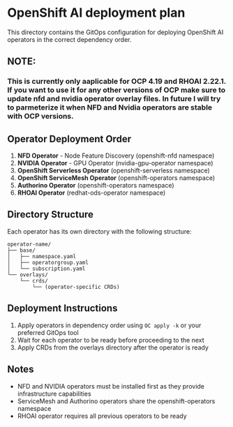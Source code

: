 # OpenShift AI deployment plan

This directory contains the GitOps configuration for deploying OpenShift AI operators in the correct dependency order.

## **NOTE**: 
### This is currently only aaplicable for OCP 4.19 and RHOAI 2.22.1. If you want to use it for any other versions of OCP make sure to update nfd and nvidia operator overlay files. In future I will try to parmeterize it when NFD and Nvidia operators are stable with OCP versions.

## Operator Deployment Order

1. **NFD Operator** - Node Feature Discovery (openshift-nfd namespace)
2. **NVIDIA Operator** - GPU Operator (nvidia-gpu-operator namespace)
3. **OpenShift Serverless Operator** (openshift-serverless namespace)
4. **OpenShift ServiceMesh Operator** (openshift-operators namespace)
5. **Authorino Operator** (openshift-operators namespace)
6. **RHOAI Operator** (redhat-ods-operator namespace)

## Directory Structure

Each operator has its own directory with the following structure:
```
operator-name/
├── base/
│   ├── namespace.yaml
│   ├── operatorgroup.yaml
│   └── subscription.yaml
└── overlays/
    └── crds/
        └── (operator-specific CRDs)
```

## Deployment Instructions

1. Apply operators in dependency order using `OC apply -k` or your preferred GitOps tool
2. Wait for each operator to be ready before proceeding to the next
3. Apply CRDs from the overlays directory after the operator is ready

## Notes

- NFD and NVIDIA operators must be installed first as they provide infrastructure capabilities
- ServiceMesh and Authorino operators share the openshift-operators namespace
- RHOAI operator requires all previous operators to be ready
